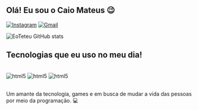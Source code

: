 ## Olá! Eu sou o Caio Mateus 😉

[![Instagram](https://img.shields.io/badge/Instagram-E4405F?style=for-the-badge&logo=instagram&logoColor=white)](https://instagram.com/mateus._dev?utm_source=qr&igshid=OGIxMTE0OTdkZA==)
[![Gmail](https://img.shields.io/badge/Gmail-D14836?style=for-the-badge&logo=gmail&logoColor=white)](mailto:devmateus2023@gmail.com)

![EoTeteu GitHub stats](https://github-readme-stats.vercel.app/api?username=EoTeteu&show_icons=true&theme=radical)

## Tecnologias que eu uso no meu dia!

<div style="display: inline_block"><br/>
   <img align="center" alt="html5" src="https://img.shields.io/badge/HTML5-E34F26?style=for-the-badge&logo=html5&logoColor=white"/>
   <img align="center" alt="html5" src="https://img.shields.io/badge/CSS3-1572B6?style=for-the-badge&logo=css3&logoColor=white"/>
   <img align="center" alt="html5" src="https://img.shields.io/badge/JavaScript-F7DF1E?style=for-the-badge&logo=javascript&logoColor=black"/>
</div><br/>

Um amante da tecnologia, games e em busca de mudar a vida das pessoas por meio da programação. 💻 

